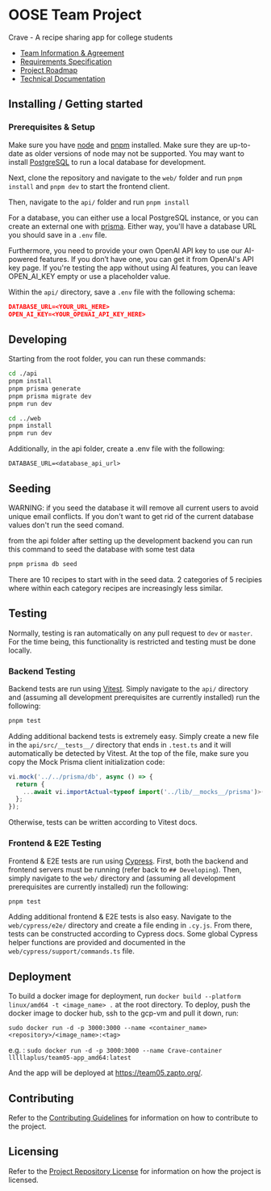 # OOSE Team Project

Crave - A recipe sharing app for college students

- [Team Information & Agreement](./docs/team-agreement.md)
- [Requirements Specification](./docs/requirements-specification.md)
- [Project Roadmap](./docs/roadmap.md)
- [Technical Documentation](./docs/technical-documentation.md)

## Installing / Getting started

### Prerequisites & Setup

Make sure you have [node](https://nodejs.org/en) and [pnpm](https://pnpm.io/) installed. Make sure they are up-to-date as older versions of node may not be supported. You may want to install [PostgreSQL](https://www.postgresql.org/) to run a local database for development.

Next, clone the repository and navigate to the `web/` folder and run `pnpm install` and `pnpm dev` to start the frontend client.

Then, navigate to the `api/` folder and run `pnpm install`

For a database, you can either use a local PostgreSQL instance, or you can create an external one with [prisma](https://console.prisma.io/cm76k5lgv04fom2dzj2ohv0rm/overview). Either way, you'll have a database URL you should save in a `.env` file. 

Furthermore, you need to provide your own OpenAI API key to use our AI-powered features. If you don’t have one, you can get it from OpenAI's API key page. If you're testing the app without using AI features, you can leave OPEN_AI_KEY empty or use a placeholder value.

Within the `api/` directory, save a `.env` file with the following schema:

```json
DATABASE_URL=<YOUR_URL_HERE>
OPEN_AI_KEY=<YOUR_OPENAI_API_KEY_HERE>
```

## Developing

Starting from the root folder, you can run these commands:

```bash
cd ./api
pnpm install
pnpm prisma generate
pnpm prisma migrate dev
pnpm run dev

cd ../web
pnpm install
pnpm run dev
```

Additionally, in the api folder, create a .env file with the following:

```DATABASE_URL=<database_api_url>```

## Seeding

WARNING: if you seed the database it will remove all current users to avoid unique email conflicts. If you don't want to get rid of the current database values don't
run the seed comand.

from the api folder after setting up the development backend you can run this command to seed the database with some test data


```bash
pnpm prisma db seed
```

There are 10 recipes to start with in the seed data. 2 categories of 5 recipies where within each category recipes are increasingly less similar.

## Testing

Normally, testing is ran automatically on any pull request to `dev` or `master`. For the time being, this functionality is restricted and testing must be done locally.

### Backend Testing

Backend tests are run using [Vitest](https://vitest.dev/). Simply navigate to the `api/` directory and (assuming all development prerequisites are currently installed) run the following:

```bash
pnpm test
```

Adding additional backend tests is extremely easy. Simply create a new file in the `api/src/__tests__/` directory that ends in `.test.ts` and it will automatically be detected by Vitest. At the top of the file, make sure you copy the Mock Prisma client initialization code:

```typescript
vi.mock('../../prisma/db', async () => {
  return {
    ...await vi.importActual<typeof import('../lib/__mocks__/prisma')>('../lib/__mocks__/prisma')
  };
});
```

Otherwise, tests can be written according to Vitest docs.

### Frontend & E2E Testing

Frontend & E2E tests are run using [Cypress](https://www.cypress.io/). First, both the backend and frontend servers must be running (refer back to `## Developing`). Then, simply navigate to the `web/` directory and (assuming all development prerequisites are currently installed) run the following:

```bash
pnpm test
```

Adding additional frontend & E2E tests is also easy. Navigate to the `web/cypress/e2e/` directory and create a file ending in `.cy.js`. From there, tests can be constructed according to Cypress docs. Some global Cypress helper functions are provided and documented in the `web/cypress/support/commands.ts` file.

## Deployment

To build a docker image for deployment, run ```docker build --platform linux/amd64 -t <image_name> .``` at the root directory.
To deploy, push the docker image to docker hub, ssh to the gcp-vm and pull it down, run:

```sudo docker run -d -p 3000:3000 --name <container_name> <repository>/<image_name>:<tag>``` 

e.g. : ```sudo docker run -d -p 3000:3000 --name Crave-container lllllaplus/team05-app_amd64:latest```

And the app will be deployed at <https://team05.zapto.org/>.


## Contributing

Refer to the [Contributing Guidelines](./CONTRIBUTING.md) for information on how to contribute to the project.

## Licensing

Refer to the [Project Repository License](./LICENSE.md) for information on how the project is licensed.
